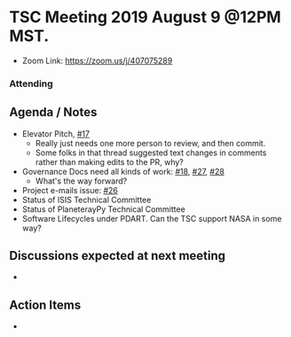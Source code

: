 # TSC Meeting 2019 August 9 @12PM MST.
  - Zoom Link: https://zoom.us/j/407075289
### Attending

## Agenda / Notes
  - Elevator Pitch, [#17](https://github.com/planetarysoftware/TSC/issues/17)
    - Really just needs one more person to review, and then commit.
    - Some folks in that thread suggested text changes in comments rather than making edits to the PR, why?
  - Governance Docs need all kinds of work: [#18](https://github.com/planetarysoftware/TSC/issues/18), [#27](https://github.com/planetarysoftware/TSC/issues/27), [#28](https://github.com/planetarysoftware/TSC/issues/28)
    - What's the way forward?
  - Project e-mails issue: [#26](https://github.com/planetarysoftware/TSC/issues/26)
  - Status of ISIS Technical Committee
  - Status of PlaneterayPy Technical Committee
  - Software Lifecycles under PDART. Can the TSC support NASA in some way? 
## Discussions expected at next meeting
  -

## Action Items
  -
